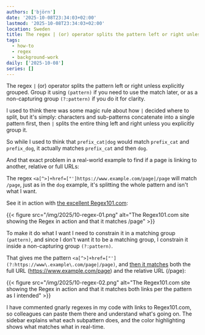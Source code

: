 ```yaml
---
authors: ['björn']
date: '2025-10-08T23:34:03+02:00'
lastmod: '2025-10-08T23:34:03+02:00'
location: Sweden
title: The regex | (or) operator splits the pattern left or right unless explicitly grouped
tags:
  - how-to
  - regex
  - background-work
daily: ['2025-10-08']
series: []
---
```

The regex `|` (or) operator splits the pattern left or right unless explicitly grouped.
Group it using `(pattern)` if you need to use the match later,
or as a non-capturing group `(?:pattern)` if you do it for clarity.

I used to think there was some magic rule about how `|` decided where to split,
but it's simply: characters and sub-patterns concatenate into a single pattern first,
then `|` splits the entire thing left and right unless you explicitly group it.

So while I used to think that `prefix_cat|dog` would match `prefix_cat` and `prefix_dog`,
it actually matches `prefix_cat` and then `dog`.

And that exact problem in a real-world example to find if a page is linking to another, relative or full URLs:

<!--more-->

The regex `<a[^>]+href=["']https://www.example.com/page|/page` will match `/page`,
just as in the `dog` example, it's splitting the whole pattern and isn't what I want.

See it in action with [the excellent Regex101.com](https://regex101.com/r/6RylLz/2):

{{< figure src="/img/2025/10-regex-01.png" alt="The Regex101.com site showing the Regex in action and that it matches /page" >}}

To make it do what I want I need to constrain it in a matching group `(pattern)`,
and since I don't want it to be a matching group,
I constrain it inside a non-capturing group `(?:pattern)`.

That gives me the pattern `<a[^>]+href=["'](?:https://www\.example\.com/page|/page)`,
and [then it matches](https://regex101.com/r/kgeGyp/3) both the full URL (https://www.example.com/page) and the relative URL (/page):

{{< figure src="/img/2025/10-regex-02.png" alt="The Regex101.com site showing the Regex in action and that it matches both links per the pattern as I intended" >}}

I have commented gnarly regexes in my code with links to Regex101.com,
so colleagues can paste them there and understand what's going on.
The sidebar explains what each subpattern does,
and the color highlighting shows what matches what in real-time. 
